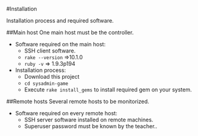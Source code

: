 #Installation

Installation process and required software.

##Main host
One main host must be the controller.
* Software required on the main host: 
   * SSH client software.
   * `rake --version` =>10.1.0
   * `ruby -v` => 1.9.3p194
* Installation process:
   * Download this project
   * `cd sysadmin-game`
   * Execute `rake install_gems` to install required gem on your system.

##Remote hosts
Several remote hosts to be monitorized.
* Software required on every remote host:
   * SSH server software installed on remote machines.
   * Superuser password must be known by the teacher..

